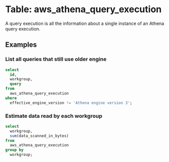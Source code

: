 # Table: aws_athena_query_execution

A query execution is all the information about a single instance of an Athena query execution. 

## Examples

### List all queries that still use older engine

```sql
select
  id,
  workgroup,
  query
from
  aws_athena_query_execution
where
  effective_engine_version != 'Athena engine version 3';
```

### Estimate data read by each workgroup

```sql
select 
  workgroup, 
  sum(data_scanned_in_bytes) 
from 
  aws_athena_query_execution 
group by 
  workgroup;
```
